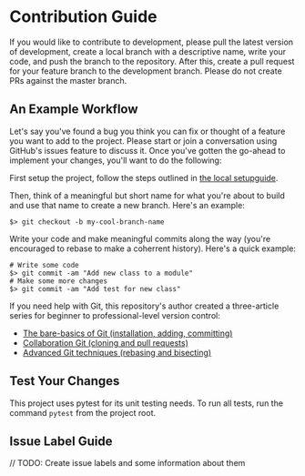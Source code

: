 # Contribution Guide

If you would like to contribute to development, please pull the latest version of development, create a local branch with a descriptive name, write your code, and push the branch to the repository. After this, create a pull request for your feature branch to the development branch. Please do not create PRs against the master branch.

## An Example Workflow
Let's say you've found a bug you think you can fix or thought of a feature you want to add to the project. Please start or join a conversation using GitHub's issues feature to discuss it. Once you've gotten the go-ahead to implement your changes, you'll want to do the following:

First setup the project, follow the steps outlined in [the local setupguide](SETUP.md).

Then, think of a meaningful but short name for what you're about to build and use that name to create a new branch. Here's an example:

```
$> git checkout -b my-cool-branch-name
```

Write your code and make meaningful commits along the way (you're encouraged to rebase to make a coherrent history). Here's a quick example:

```
# Write some code
$> git commit -am "Add new class to a module"
# Make some more changes
$> git commit -am "Add test for new class"
```

If you need help with Git, this repository's author created a three-article series for beginner to professional-level version control:
* [The bare-basics of Git (installation, adding, committing)](https://erikscode.space/index.php/2021/03/26/professional-version-control-with-git-pt-1-the-basics/)
* [Collaboration Git (cloning and pull requests)](https://erikscode.space/index.php/2021/04/05/professional-version-control-with-git-pt-2-collaboration/)
* [Advanced Git techniques (rebasing and bisecting)](https://erikscode.space/index.php/2021/04/16/professional-version-control-with-git-pt-3-rebase-and-bisect/)

## Test Your Changes

This project uses pytest for its unit testing needs. To run all tests, run the command `pytest` from the project root.

## Issue Label Guide

// TODO: Create issue labels and some information about them
